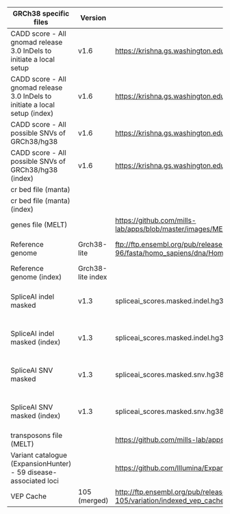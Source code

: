 
|	GRCh38 specific files	|	Version	|	Link / File name	|	Documentation	| Other	|
| ------------- | ------------- |------------- | ------------- | ------------- |
|	CADD score - All gnomad release 3.0 InDels to initiate a local setup	|	v1.6	|	https://krishna.gs.washington.edu/download/CADD/v1.6/GRCh38/gnomad.genomes.r3.0.indel.tsv.gz	|		|		|
|	CADD score - All gnomad release 3.0 InDels to initiate a local setup (index)	|	v1.6	|	https://krishna.gs.washington.edu/download/CADD/v1.6/GRCh38/gnomad.genomes.r3.0.indel.tsv.gz.tbi	|		|		|
|	CADD score - All possible SNVs of GRCh38/hg38	|	v1.6	|	https://krishna.gs.washington.edu/download/CADD/v1.6/GRCh38/whole_genome_SNVs.tsv.gz	|	https://cadd.gs.washington.edu	|		|
|	CADD score - All possible SNVs of GRCh38/hg38 (index)	|	v1.6	|	https://krishna.gs.washington.edu/download/CADD/v1.6/GRCh38/whole_genome_SNVs.tsv.gz.tbi	|		|		|
|	cr bed file (manta)	|		|		|		|		|
|	cr bed file (manta) (index)	|		|		|		|		|
|	genes file (MELT)	|		|	https://github.com/mills-lab/apps/blob/master/images/MELT/1.2.20/add_bed_files/Hg38/Hg38.genes.bed	|		|		|
|	Reference genome	|	Grch38-lite	|	ftp://ftp.ensembl.org/pub/release-96/fasta/homo_sapiens/dna/Homo_sapiens.GRCh38.dna_sm.primary_assembly.fa.gz	|	gunzip -c Homo_sapiens.GRCh38.dna_sm.primary_assembly.fa.gz > GRCh38-lite.fa	|		|
|	Reference genome (index)	|	Grch38-lite index	|		|	bwa-mem2 index Homo_sapiens.GRCh38.dna_sm.primary_assembly.fa	|		|
|	SpliceAI indel masked	|	v1.3	|	spliceai_scores.masked.indel.hg38.vcf.gz	|		|	 The SpliceAI free non-commercial version 1.3 can be downloaded from https://basespace.illumina.com	|
|	SpliceAI indel masked (index)	|	v1.3	|	spliceai_scores.masked.indel.hg38.vcf.gz.tbi	|		|	 The SpliceAI free non-commercial version 1.3 can be downloaded from https://basespace.illumina.com	|
|	SpliceAI SNV masked	|	v1.3	|	spliceai_scores.masked.snv.hg38.vcf.gz	|		|	 The SpliceAI free non-commercial version 1.3 can be downloaded from https://basespace.illumina.com	|
|	SpliceAI SNV masked (index)	|	v1.3	|	spliceai_scores.masked.snv.hg38.vcf.gz.tbi	|		|	 The SpliceAI free non-commercial version 1.3 can be downloaded from https://basespace.illumina.com	|
|	transposons file (MELT)	|		|	https://github.com/mills-lab/apps/blob/master/images/MELT/1.2.20/me_refs/Hg38/*_MELT.zip	|		|		|
|	Variant catalogue (ExpansionHunter) - 59 disease-associated loci	|		|	https://github.com/Illumina/ExpansionHunter/blob/master/variant_catalog/grch38/variant_catalog.json	|		|		|
|	VEP Cache	|	105 (merged)	|	http://ftp.ensembl.org/pub/release-105/variation/indexed_vep_cache/homo_sapiens_merged_vep_105_GRCh38.tar.gz	|		|		|
